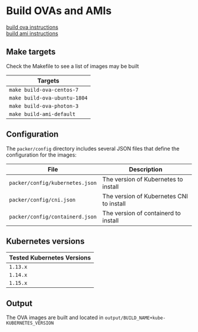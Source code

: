 # Build OVAs and AMIs

[build ova instructions](packer/ova/README.md)  
[build ami instructions](packer/ami/README.md)  
  
## Make targets

Check the Makefile to see a list of images may be built

| Targets |
|---------|
| `make build-ova-centos-7` |
| `make build-ova-ubuntu-1804` |
| `make build-ova-photon-3` |
| `make build-ami-default` |

## Configuration

The `packer/config` directory includes several JSON files that define the configuration for the images:

| File | Description |
|------|-------------|
| `packer/config/kubernetes.json` | The version of Kubernetes to install |
| `packer/config/cni.json` | The version of Kubernetes CNI to install |
| `packer/config/containerd.json` | The version of containerd to install |

## Kubernetes versions
| Tested Kubernetes Versions |
|---------|
| `1.13.x` |
| `1.14.x` |
| `1.15.x` |

## Output

The OVA images are built and located in `output/BUILD_NAME+kube-KUBERNETES_VERSION`
